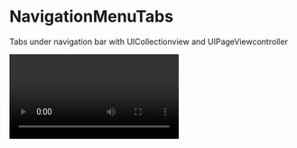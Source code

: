 # NavigationMenuTabs
Tabs under navigation bar with UICollectionview and UIPageViewcontroller

![](Resources/Screen.mov)
